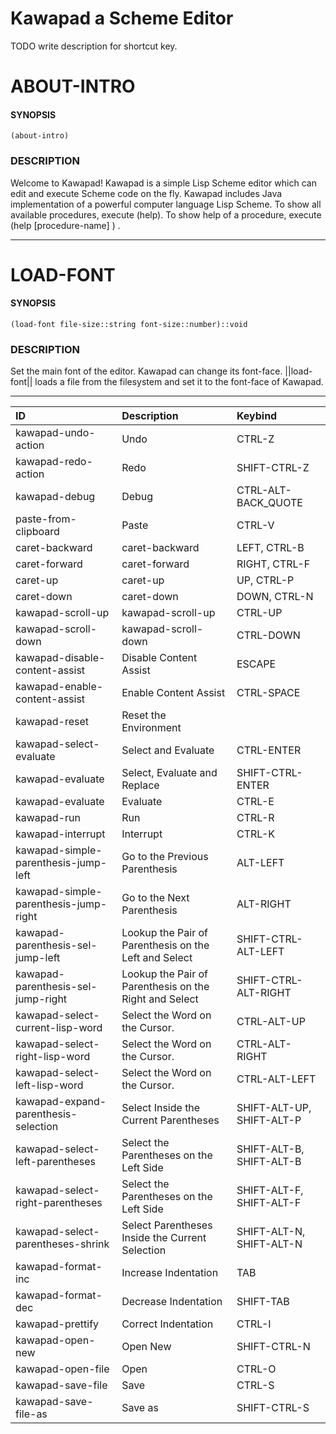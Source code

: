 
   Kawapad a Scheme Editor
=============================

TODO write description for shortcut key.

ABOUT-INTRO
====================

#### SYNOPSIS ####
    (about-intro)

### DESCRIPTION ###
Welcome to Kawapad! Kawapad is a simple Lisp Scheme editor which can edit and
execute Scheme code on the fly. Kawapad includes Java implementation of a powerful
computer language Lisp Scheme. To show all available procedures, execute (help). To
show help of a procedure, execute (help [procedure-name] ) .



--------------------------------------------------------

LOAD-FONT
====================

#### SYNOPSIS ####
    (load-font file-size::string font-size::number)::void

### DESCRIPTION ###
Set the main font of the editor. Kawapad can change its font-face.
||load-font|| loads a file from the filesystem and set it to the font-face of Kawapad.



--------------------------------------------------------


| ID | Description | Keybind |
| :----- | :----- | :----- |
|kawapad-undo-action|Undo|  CTRL-Z  |
|kawapad-redo-action|Redo|  SHIFT-CTRL-Z  |
|kawapad-debug|Debug|  CTRL-ALT-BACK_QUOTE  |
|paste-from-clipboard|Paste|  CTRL-V  |
|caret-backward|caret-backward|  LEFT, CTRL-B  |
|caret-forward|caret-forward|  RIGHT, CTRL-F  |
|caret-up|caret-up|  UP, CTRL-P  |
|caret-down|caret-down|  DOWN, CTRL-N  |
|kawapad-scroll-up|kawapad-scroll-up|  CTRL-UP  |
|kawapad-scroll-down|kawapad-scroll-down|  CTRL-DOWN  |
|kawapad-disable-content-assist|Disable Content Assist|  ESCAPE  |
|kawapad-enable-content-assist|Enable Content Assist|  CTRL-SPACE  |
|kawapad-reset|Reset the Environment|    |
|kawapad-select-evaluate|Select and Evaluate|  CTRL-ENTER  |
|kawapad-evaluate|Select, Evaluate and Replace|  SHIFT-CTRL-ENTER  |
|kawapad-evaluate|Evaluate|  CTRL-E  |
|kawapad-run|Run|  CTRL-R  |
|kawapad-interrupt|Interrupt|  CTRL-K  |
|kawapad-simple-parenthesis-jump-left|Go to the Previous Parenthesis|  ALT-LEFT  |
|kawapad-simple-parenthesis-jump-right|Go to the Next Parenthesis|  ALT-RIGHT  |
|kawapad-parenthesis-sel-jump-left|Lookup the Pair of Parenthesis on the Left and Select|  SHIFT-CTRL-ALT-LEFT  |
|kawapad-parenthesis-sel-jump-right|Lookup the Pair of Parenthesis on the Right and Select|  SHIFT-CTRL-ALT-RIGHT  |
|kawapad-select-current-lisp-word|Select the Word on the Cursor.|  CTRL-ALT-UP  |
|kawapad-select-right-lisp-word|Select the Word on the Cursor.|  CTRL-ALT-RIGHT  |
|kawapad-select-left-lisp-word|Select the Word on the Cursor.|  CTRL-ALT-LEFT  |
|kawapad-expand-parenthesis-selection|Select Inside the Current Parentheses|  SHIFT-ALT-UP, SHIFT-ALT-P  |
|kawapad-select-left-parentheses|Select the Parentheses on the Left Side|  SHIFT-ALT-B, SHIFT-ALT-B  |
|kawapad-select-right-parentheses|Select the Parentheses on the Left Side|  SHIFT-ALT-F, SHIFT-ALT-F  |
|kawapad-select-parentheses-shrink|Select Parentheses Inside the Current Selection|  SHIFT-ALT-N, SHIFT-ALT-N  |
|kawapad-format-inc|Increase Indentation|  TAB  |
|kawapad-format-dec|Decrease Indentation|  SHIFT-TAB  |
|kawapad-prettify|Correct Indentation|  CTRL-I  |
|kawapad-open-new|Open New|  SHIFT-CTRL-N  |
|kawapad-open-file|Open|  CTRL-O  |
|kawapad-save-file|Save|  CTRL-S  |
|kawapad-save-file-as|Save as|  SHIFT-CTRL-S  |

